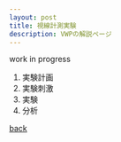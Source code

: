 ```yaml
---
layout: post
title: 視線計測実験
description: VWPの解説ページ
---
```


work in progress

1. 実験計画
1. 実験刺激
1. 実験
1. 分析

[back](./)

